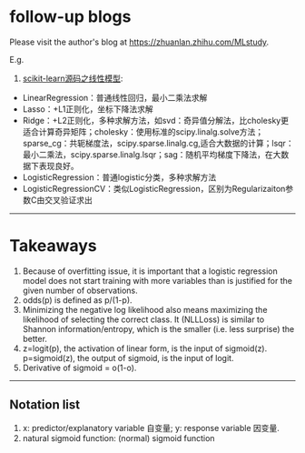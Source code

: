 # follow-up blogs
Please visit the author's blog at https://zhuanlan.zhihu.com/MLstudy.

E.g.

1. [scikit-learn源码之线性模型](https://zhuanlan.zhihu.com/p/55238718):
+ LinearRegression：普通线性回归，最小二乘法求解
+ Lasso：+L1正则化，坐标下降法求解
+ Ridge：+L2正则化，多种求解方法，如svd：奇异值分解法，比cholesky更适合计算奇异矩阵；cholesky：使用标准的scipy.linalg.solve方法；sparse_cg：共轭梯度法，scipy.sparse.linalg.cg,适合大数据的计算；lsqr：最小二乘法，scipy.sparse.linalg.lsqr；sag：随机平均梯度下降法，在大数据下表现良好。
+ LogisticRegression：普通logistic分类，多种求解方法
+ LogisticRegressionCV：类似LogisticRegression，区别为Regularizaiton参数C由交叉验证求出

---

# Takeaways
1. Because of overfitting issue, it is important that a logistic regression model does not start training with more variables than is justified for the given number of observations. 
2. odds(p) is defined as p/(1-p).
3. Minimizing the negative log likelihood also means maximizing the likelihood of selecting the correct class. It (NLLLoss) is similar to Shannon information/entropy, which is the smaller (i.e. less surprise) the better.
4. z=logit(p), the activation of linear form, is the input of sigmoid(z). p=sigmoid(z), the output of sigmoid, is the input of logit.
5. Derivative of sigmoid = o(1-o).

---

## Notation list
1. x: predictor/explanatory variable 自变量; y: response variable 因变量.
2. natural sigmoid function: (normal) sigmoid function
